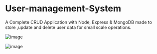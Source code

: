 # User-management-System
A Complete CRUD Application with Node, Express & MongoDB made to store ,update and delete user data for small scale operations.

![image](https://user-images.githubusercontent.com/73299058/189636503-67a3380f-b3f8-4154-9b39-a14fb8509f77.png)

![image](https://user-images.githubusercontent.com/73299058/189636652-c1f52b2a-a0fc-49c2-9803-87025e98c17f.png)
